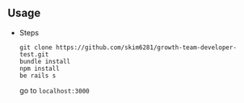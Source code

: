## Usage
- Steps
  ```
  git clone https://github.com/skim6281/growth-team-developer-test.git
  bundle install
  npm install
  be rails s
  ```
  go to `localhost:3000`
